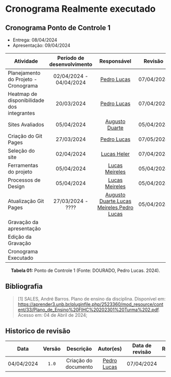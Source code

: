# Cronograma Realmente executado

## Cronograma Ponto de Controle 1

 - Entrega: 08/04/2024
 - Apresentação: 09/04/2024
 
| <center>Atividade </center>                | <center>Período de desenvolvimento</center> |                                                     <center>Responsável</center>                                                      | <center>Revisão </center> |         <center>Revisores</center>          |
| ------------------------------------------ | :-----------------------------------------: | :-----------------------------------------------------------------------------------------------------------------------------------: | :-----------------------: | :-----------------------------------------: |
| Planejamento do Projeto - Cronograma       |           02/04/2024 - 04/04/2024           |                                              [Pedro Lucas](https://github.com/lucasdray)                                              |        07/04/2024         | [Cainã Valença](https://github.com/freitasc)|
| Heatmap de disponibilidade dos integrantes |                 20/03/2024                  |                                              [Pedro Lucas](https://github.com/lucasdray)                                              |        07/04/2024         | [Augusto Duarte](https://github.com/Augcamp)|
| Sites Avaliados                            |                 05/04/2024                  |                                             [Augusto Duarte](https://github.com/Augcamp)                                              |        05/04/2024         | [Pedro Lucas](https://github.com/lucasdray) |
| Criação do Git Pages                       |                 27/03/2024                  |                                              [Pedro Lucas](https://github.com/lucasdray)                                              |        07/05/2024         | [Augusto Duarte](https://github.com/Augcamp)|
| Seleção do site                            |                 02/04/2024                  |                                              [Lucas Heler](https://github.com/Akaeboshi)                                              |        07/04/2024         | [Cainã Valença](https://github.com/freitasc)|
| Ferramentas do projeto                     |                 05/04/2024                  |                                             [Lucas Meireles](https://github.com/Katuner)                                              |        05/04/2024         | [Pedro Lucas](https://github.com/lucasdray) |
| Processos de Design                        |                 05/04/2024                  |                                             [Lucas Meireles](https://github.com/Katuner)                                              |        05/04/2024         | [Pedro Lucas](https://github.com/lucasdray) |
| Atualização Git Pages                      |              27/03/2024 - ????              | [Augusto Duarte](https://github.com/Augcamp),[Lucas Meireles](https://github.com/Katuner),[Pedro Lucas](https://github.com/lucasdray) |        05/04/2024         | [Pedro Lucas](https://github.com/lucasdray) |
| Gravação da apresentação                   |                                             |                                                                                                                                       |                           |                                             |
| Edição da Gravação                         |                                             |                                                                                                                                       |                           |                                             |
| Cronograma Executado                       |                                             |                                                                                                                                       |                           |                                             |

<center><b>Tabela 01:</b> Ponto de Controle 1 (Fonte: DOURADO, Pedro Lucas. 2024).</center>

## Bibliografia

> [1] SALES, André Barros. Plano de ensino da disciplina. Disponível em: https://aprender3.unb.br/pluginfile.php/2523360/mod_resource/content/33/Plano_de_Ensino%20FIHC%20202301%20Turma%202.pdf. Acesso em: 04 de Abril de 2024;

## Historico de revisão

|    Data    | Versão |      Descrição       |                  Autor(es)                  | Data de revisão |                 Revisor(es)                  |
| :--------: | :----: | :------------------: | :-----------------------------------------: | :-------------: | :------------------------------------------: |
| 04/04/2024 | `1.0`  | Criação do documento | [Pedro Lucas](https://github.com/lucasdray) |   07/04/2024    | [Augusto Duarte](https://github.com/Augcamp) |